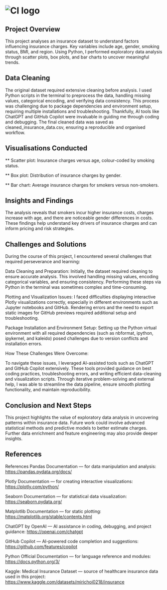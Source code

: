 # ![CI logo](https://codeinstitute.s3.amazonaws.com/fullstack/ci_logo_small.png)

## Project Overview

This project analyses an insurance dataset to understand factors influencing insurance charges. Key variables include age, gender, smoking status, BMI, and region. Using Python, I performed exploratory data analysis through scatter plots, box plots, and bar charts to uncover meaningful trends.

## Data Cleaning

The original dataset required extensive cleaning before analysis. I used Python scripts in the terminal to preprocess the data, handling missing values, categorical encoding, and verifying data consistency. This process was challenging due to package dependencies and environment setup, requiring multiple installations and troubleshooting. Thankfully, AI tools like ChatGPT and GitHub Copilot were invaluable in guiding me through coding and debugging. The final cleaned data was saved as cleaned_insurance_data.csv, ensuring a reproducible and organised workflow.

## Visualisations Conducted

** Scatter plot: Insurance charges versus age, colour-coded by smoking status.

** Box plot: Distribution of insurance charges by gender.

** Bar chart: Average insurance charges for smokers versus non-smokers.

## Insights and Findings

The analysis reveals that smokers incur higher insurance costs, charges increase with age, and there are noticeable gender differences in costs. These findings help understand key drivers of insurance charges and can inform pricing and risk strategies.

## Challenges and Solutions

During the course of this project, I encountered several challenges that required perseverance and learning:

Data Cleaning and Preparation:
Initially, the dataset required cleaning to ensure accurate analysis. This involved handling missing values, encoding categorical variables, and ensuring consistency. Performing these steps via Python in the terminal was sometimes complex and time-consuming.

Plotting and Visualization Issues:
I faced difficulties displaying interactive Plotly visualizations correctly, especially in different environments such as Jupyter notebooks and GitHub. Rendering errors and the need to export static images for GitHub previews required additional setup and troubleshooting.

Package Installation and Environment Setup:
Setting up the Python virtual environment with all required dependencies (such as nbformat, ipython, ipykernel, and kaleido) posed challenges due to version conflicts and installation errors.

How These Challenges Were Overcome:

To navigate these issues, I leveraged AI-assisted tools such as ChatGPT and GitHub Copilot extensively. These tools provided guidance on best coding practices, troubleshooting errors, and writing efficient data-cleaning and visualization scripts. Through iterative problem-solving and external help, I was able to streamline the data pipeline, ensure smooth plotting functionality, and maintain reproducibility.

## Conclusion and Next Steps

This project highlights the value of exploratory data analysis in uncovering patterns within insurance data. Future work could involve advanced statistical methods and predictive models to better estimate charges. Further data enrichment and feature engineering may also provide deeper insights.

## References

References
Pandas Documentation — for data manipulation and analysis:
https://pandas.pydata.org/docs/

Plotly Documentation — for creating interactive visualizations:
https://plotly.com/python/

Seaborn Documentation — for statistical data visualization:
https://seaborn.pydata.org/

Matplotlib Documentation — for static plotting:
https://matplotlib.org/stable/contents.html

ChatGPT by OpenAI — AI assistance in coding, debugging, and project guidance:
https://openai.com/chatgpt

GitHub Copilot — AI-powered code completion and suggestions:
https://github.com/features/copilot

Python Official Documentation — for language reference and modules:
https://docs.python.org/3/

Kaggle: Medical Insurance Dataset — source of healthcare insurance data used in this project:
https://www.kaggle.com/datasets/mirichoi0218/insurance